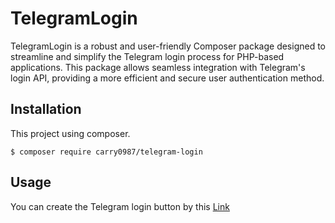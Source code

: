 # TelegramLogin
TelegramLogin is a robust and user-friendly Composer package designed to streamline and simplify the Telegram login process for PHP-based applications. This package allows seamless integration with Telegram's login API, providing a more efficient and secure user authentication method.

## Installation
This project using composer.
```
$ composer require carry0987/telegram-login
```

## Usage
You can create the Telegram login button by this [Link](https://core.telegram.org/widgets/login/)
